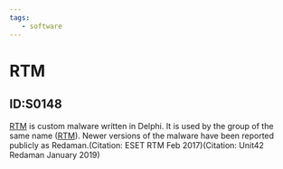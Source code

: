 ```yaml
---
tags:
   - software
---
```

# RTM
## ID:S0148
[RTM](software/S0148) is custom malware written in Delphi. It is used by the group of the same name ([RTM](groups/G0048)). Newer versions of the malware have been reported publicly as Redaman.(Citation: ESET RTM Feb 2017)(Citation: Unit42 Redaman January 2019)
